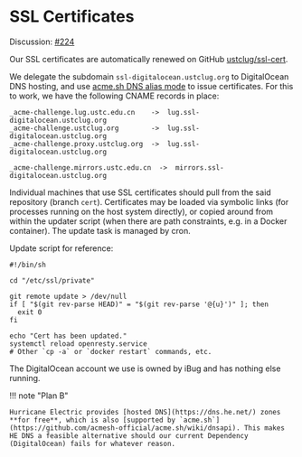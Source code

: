 # SSL Certificates

Discussion: [#224](https://github.com/ustclug/discussions/issues/224)

Our SSL certificates are automatically renewed on GitHub [ustclug/ssl-cert](https://github.com/ustclug/ssl-cert).

We delegate the subdomain `ssl-digitalocean.ustclug.org` to DigitalOcean DNS hosting, and use [acme.sh DNS alias mode](https://github.com/acmesh-official/acme.sh/wiki/DNS-alias-mode) to issue certificates. For this to work, we have the following CNAME records in place:

```text
_acme-challenge.lug.ustc.edu.cn    ->  lug.ssl-digitalocean.ustclug.org
_acme-challenge.ustclug.org        ->  lug.ssl-digitalocean.ustclug.org
_acme-challenge.proxy.ustclug.org  ->  lug.ssl-digitalocean.ustclug.org

_acme-challenge.mirrors.ustc.edu.cn  ->  mirrors.ssl-digitalocean.ustclug.org
```

Individual machines that use SSL certificates should pull from the said repository (branch `cert`). Certificates may be loaded via symbolic links (for processes running on the host system directly), or copied around from within the updater script (when there are path constraints, e.g. in a Docker container). The update task is managed by cron.

Update script for reference:

```shell
#!/bin/sh

cd "/etc/ssl/private"

git remote update > /dev/null
if [ "$(git rev-parse HEAD)" = "$(git rev-parse '@{u}')" ]; then
  exit 0
fi

echo "Cert has been updated."
systemctl reload openresty.service
# Other `cp -a` or `docker restart` commands, etc.
```

The DigitalOcean account we use is owned by iBug and has nothing else running.

!!! note "Plan B"

    Hurricane Electric provides [hosted DNS](https://dns.he.net/) zones **for free**, which is also [supported by `acme.sh`](https://github.com/acmesh-official/acme.sh/wiki/dnsapi). This makes HE DNS a feasible alternative should our current Dependency (DigitalOcean) fails for whatever reason.
